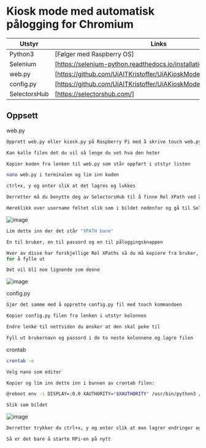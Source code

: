 # Kiosk mode med automatisk pålogging for Chromium

| Utstyr | Links |
| ------ | ------ |
| Python3 | [Følger med Raspberry OS] |
| Selenium | [https://selenium-python.readthedocs.io/installation.html] |
| web.py | [https://github.com/UiAITKristoffer/UiAKioskMode/blob/main/web.py] |
| config.py | [https://github.com/UiAITKristoffer/UiAKioskMode/blob/main/config.py] |
| SelectorsHub | [https://selectorshub.com/] |

## Oppsett

web.py

```sh
Opprett web.py eller kiosk.py på Raspberry Pi med å skrive touch web.py i terminal

Kan kalle filen det du vil så lenge du vet hva den heter

Kopier koden fra lenken til web.py som står oppført i utstyr listen

nano web.py i terminalen og lim inn koden

ctrl+x, y og enter slik at det lagres og lukkes 

Derretter må du benytte deg av SelectorsHub til å finne Rel XPath ved å gå til nettsiden du ønsker å ha i kiosk mode

Høreklikk over username feltet slik som i bildet nedenfor og gå til SelectorsHub, og klikk "Copy Rel XPath"
```
![image](https://user-images.githubusercontent.com/33001277/141118330-b59f450a-c6e7-418e-b58e-7b18d28127ab.png)

```sh
Lim dette inn der det står "XPATH bane"

En til bruker, en til passord og en til påloggingsknappen

Hver av disse har forskjellige Rel XPaths så du må kopiere fra bruker, pass og knapp slik at den vet hvor den skal gå
for å fylle ut

Det vil bli noe lignende som denne
```
![image](https://user-images.githubusercontent.com/33001277/141119233-df6ef21b-deea-4f80-bdb7-3ab83d61e97f.png)

config.py

```sh
Gjør det samme med å opprette config.py fil med touch kommandoen

Kopier config.py filen fra lenken i utstyr kolonnen

Endre lenke til nettsiden du ønsker at den skal peke til

Fyll ut brukernavn og passord i de to neste kolonnene og lagre filen
```

crontab

```sh
crontab -e

Velg nano som editor

Kopier og lim inn dette inn i bunnen av crontab filen:

@reboot env -i DISPLAY=:0.0 XAUTHORITY="$XAUTHORITY" /usr/bin/python3 /home/pi/web.py

Slik som bildet
```
![image](https://user-images.githubusercontent.com/33001277/141115863-ed1cc9bd-f382-4248-a33b-38ef469f99db.png)

```sh
Derretter trykker du ctrl+x, y og enter slik at man lagrer endringer og kommer seg ut av crontab

Så er det bare å starte RPi-en på nytt
```
